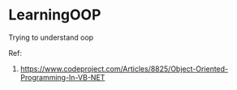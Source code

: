 # LearningOOP
Trying to understand oop

Ref:
1) https://www.codeproject.com/Articles/8825/Object-Oriented-Programming-In-VB-NET

